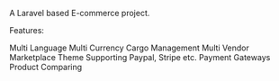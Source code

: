 A Laravel based E-commerce project.

Features: 
  
  Multi Language
  Multi Currency
  Cargo Management
  Multi Vendor Marketplace
  Theme Supporting
  Paypal, Stripe etc. Payment Gateways
  Product Comparing
